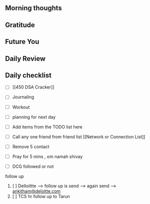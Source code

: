 ## Morning thoughts
## Gratitude
## Future You
## Daily Review  

## Daily checklist
- [ ] [[450 DSA Cracker]]
- [ ] Journaling
- [ ] Workout
- [ ] planning for next day
- [ ] Add items from the TODO list here
- [ ] Call any one friend from friend list [[Network or Connection List]]
- [ ] Remove 5 contact
- [ ] Pray for 5 mins , om namah shivay
- [ ] DCG followed or not 



follow up 

1. [ ] Delloittte --> follow up is send --> again send --> ankitham@deloitte.com
2. [ ] TCS hr follow up to Tarun